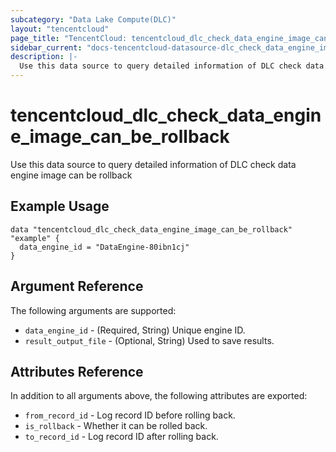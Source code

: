 ```yaml
---
subcategory: "Data Lake Compute(DLC)"
layout: "tencentcloud"
page_title: "TencentCloud: tencentcloud_dlc_check_data_engine_image_can_be_rollback"
sidebar_current: "docs-tencentcloud-datasource-dlc_check_data_engine_image_can_be_rollback"
description: |-
  Use this data source to query detailed information of DLC check data engine image can be rollback
---
```


# tencentcloud_dlc_check_data_engine_image_can_be_rollback

Use this data source to query detailed information of DLC check data engine image can be rollback

## Example Usage

```hcl
data "tencentcloud_dlc_check_data_engine_image_can_be_rollback" "example" {
  data_engine_id = "DataEngine-80ibn1cj"
}
```

## Argument Reference

The following arguments are supported:

* `data_engine_id` - (Required, String) Unique engine ID.
* `result_output_file` - (Optional, String) Used to save results.

## Attributes Reference

In addition to all arguments above, the following attributes are exported:

* `from_record_id` - Log record ID before rolling back.
* `is_rollback` - Whether it can be rolled back.
* `to_record_id` - Log record ID after rolling back.


